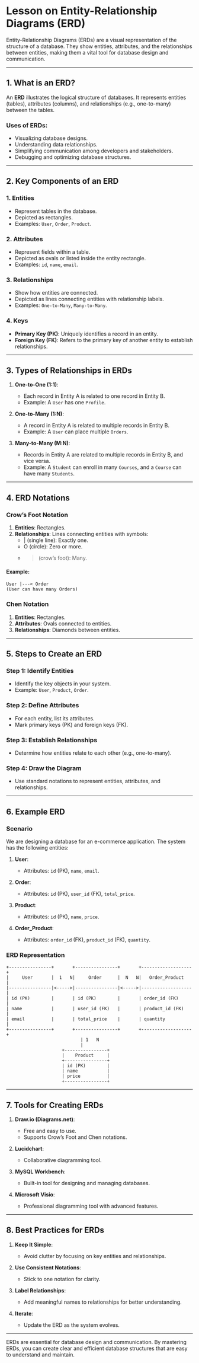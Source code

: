 # Lesson on Entity-Relationship Diagrams (ERD)

Entity-Relationship Diagrams (ERDs) are a visual representation of the structure of a database. They show entities, attributes, and the relationships between entities, making them a vital tool for database design and communication.

---

## **1. What is an ERD?**

An **ERD** illustrates the logical structure of databases. It represents entities (tables), attributes (columns), and relationships (e.g., one-to-many) between the tables.

### **Uses of ERDs**:
- Visualizing database designs.
- Understanding data relationships.
- Simplifying communication among developers and stakeholders.
- Debugging and optimizing database structures.

---

## **2. Key Components of an ERD**

### **1. Entities**
- Represent tables in the database.
- Depicted as rectangles.
- Examples: `User`, `Order`, `Product`.

### **2. Attributes**
- Represent fields within a table.
- Depicted as ovals or listed inside the entity rectangle.
- Examples: `id`, `name`, `email`.

### **3. Relationships**
- Show how entities are connected.
- Depicted as lines connecting entities with relationship labels.
- Examples: `One-to-Many`, `Many-to-Many`.

### **4. Keys**
- **Primary Key (PK)**: Uniquely identifies a record in an entity.
- **Foreign Key (FK)**: Refers to the primary key of another entity to establish relationships.

---

## **3. Types of Relationships in ERDs**

1. **One-to-One (1:1)**:
   - Each record in Entity A is related to one record in Entity B.
   - Example: A `User` has one `Profile`.

2. **One-to-Many (1:N)**:
   - A record in Entity A is related to multiple records in Entity B.
   - Example: A `User` can place multiple `Orders`.

3. **Many-to-Many (M:N)**:
   - Records in Entity A are related to multiple records in Entity B, and vice versa.
   - Example: A `Student` can enroll in many `Courses`, and a `Course` can have many `Students`.

---

## **4. ERD Notations**

### **Crow’s Foot Notation**
1. **Entities**: Rectangles.
2. **Relationships**: Lines connecting entities with symbols:
   - | (single line): Exactly one.
   - O (circle): Zero or more.
   - > (crow’s foot): Many.

#### Example:
```text
User |---< Order
(User can have many Orders)
```

### **Chen Notation**
1. **Entities**: Rectangles.
2. **Attributes**: Ovals connected to entities.
3. **Relationships**: Diamonds between entities.

---

## **5. Steps to Create an ERD**

### **Step 1: Identify Entities**
- Identify the key objects in your system.
- Example: `User`, `Product`, `Order`.

### **Step 2: Define Attributes**
- For each entity, list its attributes.
- Mark primary keys (PK) and foreign keys (FK).

### **Step 3: Establish Relationships**
- Determine how entities relate to each other (e.g., one-to-many).

### **Step 4: Draw the Diagram**
- Use standard notations to represent entities, attributes, and relationships.

---

## **6. Example ERD**

### **Scenario**
We are designing a database for an e-commerce application. The system has the following entities:
1. **User**:
   - Attributes: `id` (PK), `name`, `email`.

2. **Order**:
   - Attributes: `id` (PK), `user_id` (FK), `total_price`.

3. **Product**:
   - Attributes: `id` (PK), `name`, `price`.

4. **Order_Product**:
   - Attributes: `order_id` (FK), `product_id` (FK), `quantity`.

### **ERD Representation**
```text
+----------------+       +----------------+       +-------------------+
|     User       |  1   N|     Order      |  N   N|   Order_Product   |
|----------------|<----->|----------------|<----->|-------------------|
| id (PK)        |       | id (PK)        |       | order_id (FK)     |
| name           |       | user_id (FK)   |       | product_id (FK)   |
| email          |       | total_price    |       | quantity          |
+----------------+       +----------------+       +-------------------+
                            | 1   N
                            |
                     +----------------+
                     |    Product     |
                     +----------------+
                     | id (PK)        |
                     | name           |
                     | price          |
                     +----------------+
```

---

## **7. Tools for Creating ERDs**

1. **Draw.io (Diagrams.net)**:
   - Free and easy to use.
   - Supports Crow’s Foot and Chen notations.

2. **Lucidchart**:
   - Collaborative diagramming tool.

3. **MySQL Workbench**:
   - Built-in tool for designing and managing databases.

4. **Microsoft Visio**:
   - Professional diagramming tool with advanced features.

---

## **8. Best Practices for ERDs**

1. **Keep It Simple**:
   - Avoid clutter by focusing on key entities and relationships.

2. **Use Consistent Notations**:
   - Stick to one notation for clarity.

3. **Label Relationships**:
   - Add meaningful names to relationships for better understanding.

4. **Iterate**:
   - Update the ERD as the system evolves.

---

ERDs are essential for database design and communication. By mastering ERDs, you can create clear and efficient database structures that are easy to understand and maintain.

